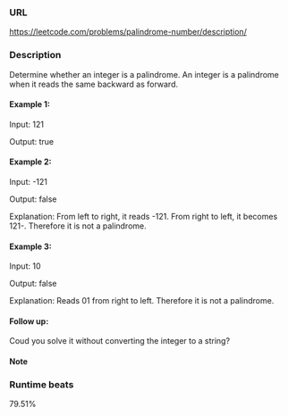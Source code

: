 ### URL

https://leetcode.com/problems/palindrome-number/description/

### Description

Determine whether an integer is a palindrome. An integer is a palindrome when it reads the same backward as forward.

#### Example 1:    

Input: 121

Output: true

#### Example 2:    

Input: -121

Output: false

Explanation: From left to right, it reads -121. From right to left, it becomes 121-. Therefore it is not a palindrome.

#### Example 3:    

Input: 10

Output: false

Explanation: Reads 01 from right to left. Therefore it is not a palindrome.

#### Follow up:    

Coud you solve it without converting the integer to a string?
    
#### Note
   
### Runtime beats

79.51%    
